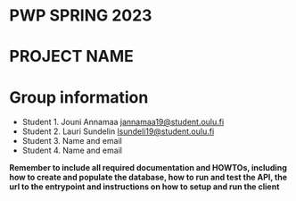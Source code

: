 # PWP SPRING 2023
# PROJECT NAME
# Group information
* Student 1. Jouni Annamaa jannamaa19@student.oulu.fi
* Student 2. Lauri Sundelin lsundeli19@student.oulu.fi
* Student 3. Name and email
* Student 4. Name and email

__Remember to include all required documentation and HOWTOs, including how to create and populate the database, how to run and test the API, the url to the entrypoint and instructions on how to setup and run the client__


